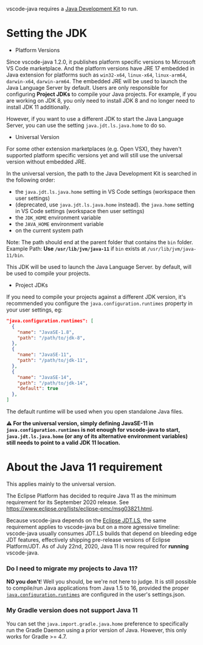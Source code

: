 vscode-java requires a [Java Development Kit](https://adoptopenjdk.net/) to run.

Setting the JDK
===============
- Platform Versions


Since vscode-java 1.2.0, it publishes platform specific versions to Microsoft VS Code marketplace. And the platform versions have JRE 17 embedded in Java extension for platforms such as `win32-x64`, `linux-x64`, `linux-arm64`, `darwin-x64`, `darwin-arm64`. The embedded JRE will be used to launch the Java Language Server by default. Users are only responsible for configuring **Project JDKs** to compile your Java projects. For example, if you are working on JDK 8, you only need to install JDK 8 and no longer need to install JDK 11 additionally.

However, if you want to use a different JDK to start the Java Language Server, you can use the setting `java.jdt.ls.java.home` to do so.

- Universal Version

For some other extension marketplaces (e.g. Open VSX), they haven't supported platform specific versions yet and will still use the universal version without embedded JRE.

In the universal version, the path to the Java Development Kit is searched in the following order:
- the `java.jdt.ls.java.home` setting in VS Code settings (workspace then user settings)
- (deprecated, use `java.jdt.ls.java.home` instead). the `java.home` setting in VS Code settings (workspace then user settings)
- the `JDK_HOME` environment variable
- the `JAVA_HOME` environment variable
- on the current system path

Note: The path should end at the parent folder that contains the `bin` folder.
Example Path: **Use `/usr/lib/jvm/java-11`** if `bin` exists at `/usr/lib/jvm/java-11/bin`.

This JDK will be used to launch the Java Language Server. by default, will be used to compile your projects.

- Project JDKs

If you need to compile your projects against a different JDK version, it's recommended you configure the `java.configuration.runtimes` property in your user settings, eg:
<a name="java.configuration.runtimes"></a>
```json
"java.configuration.runtimes": [
  {
    "name": "JavaSE-1.8",
    "path": "/path/to/jdk-8",
  },
  {
    "name": "JavaSE-11",
    "path": "/path/to/jdk-11",
  },
  {
    "name": "JavaSE-14",
    "path": "/path/to/jdk-14",
    "default": true
  },
]
```
The default runtime will be used when you open standalone Java files.


**⚠ For the universal version, simply defining JavaSE-11 in `java.configuration.runtimes` is not enough for vscode-java to start, `java.jdt.ls.java.home` (or any of its alternative environment variables) still needs to point to a valid JDK 11 location.**

About the Java 11 requirement<a name="jdk11.requirement"></a>
============================
This applies mainly to the universal version.

The Eclipse Platform has decided to require Java 11 as the minimum requirement for its September 2020 release. See https://www.eclipse.org/lists/eclipse-pmc/msg03821.html.

Because vscode-java depends on the [Eclipse JDT.LS](https://github.com/eclipse/eclipse.jdt.ls), the same requirement applies to vscode-java but on a more agressive timeline: vscode-java usually consumes JDT.LS builds that depend on bleeding edge JDT features, effectively shipping pre-release versions of Eclipse Platform/JDT. As of July 22nd, 2020, Java 11 is now required for **running** vscode-java.


### Do I need to migrate my projects to Java 11?

**NO you don't**! Well you should, be we're not here to judge. It is still possible to compile/run Java applications from Java 1.5 to 16, provided the proper [`java.configuration.runtimes`](#java.configuration.runtimes) are configured in the user's settings.json.

### My Gradle version does not support Java 11
You can set the `java.import.gradle.java.home` preference to specifically run the Gradle Daemon using a prior version of Java. However, this only works for Gradle >= 4.7. 
